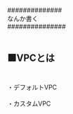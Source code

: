 ##############<br />
なんか書く<br />
###############<br /><br />
<h2>⬛VPCとは</h2><br />
・デフォルトVPC<br /><br />
・カスタムVPC<br /><br />
